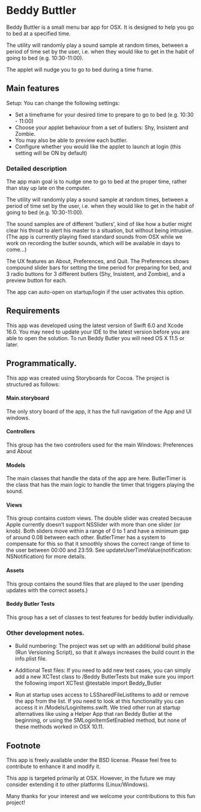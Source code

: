 # Beddy Buttler

Beddy Buttler is a small menu bar app for OSX. It is designed to help you go to bed at a specified time. 

The utility will randomly play a sound sample at random times, between a period of time set by the user, i.e. when they would like to get in the habit of going to bed (e.g. 10:30-11:00).

The applet will nudge you to go to bed during a time frame. 

## Main features

Setup:
You can change the following settings:

- Set a timeframe for your desired time to prepare to go to bed (e.g. 10:30 - 11:00)
- Choose your applet behaviour from a set of butlers: Shy, Insistent and Zombie.
- You may also be able to preview each buttler.
- Configure whether you would like the applet to launch at login (this setting will be ON by default)


### Detailed description


The app main goal is to nudge one to go to bed at the proper time, rather than stay up late on the computer.

The utility will randomly play a sound sample at random times, between a period of time set by the user, i.e. when they would like to get in the habit of going to bed (e.g. 10:30-11:00).

The sound samples are of different 'butlers', kind of like how a butler might clear his throat to alert his master to a situation, but without being intrusive. (The app is currently playing fixed standard sounds from OSX while we work on recording the butler sounds, which will be available in days to come…)

The UX features an About, Preferences, and Quit. The Preferences shows compound slider bars for setting the time period for preparing for bed, and 3 radio buttons for 3 different butlers (Shy, Insistent, and Zombie), and a preview button for each. 

The app can auto-open on startup/login if the user activates this option.

## Requirements

This app was developed using the latest version of Swift 6.0 and Xcode 16.0. You may need to update your IDE to the latest version before you are able to open the solution. To run Beddy Butler you will need OS X 11.5 or later.

## Programmatically.

This app was created using Storyboards for Cocoa. The project is structured as follows:

#### Main.storyboard 

The only story board of the app, it has the full navigation of the App and UI windows.

#### Controllers

This group has the two controllers used for the main Windows: Preferences and About

#### Models

The main classes that handle the data of the app are here. ButlerTimer is the class that has the main logic to handle the timer that triggers playing the sound.

#### Views

This group contains custom views. The double slider was created because Apple currently doesn’t support NSSlider with more than one slider (or knob). Both sliders move within a range of 0 to 1 and have a minimum gap of around 0.08 between each other. ButlerTimer has a system to compensate for this so that it smoothly shows the correct range of time to the user between 00:00 and 23:59. See updateUserTimeValue(notification: NSNotification) for more details.

#### Assets

This group contains the sound files that are played to the user (pending updates with the correct assets.)

#### Beddy Butler Tests

This group has a set of classes to test features for beddy butler individually. 

### Other development notes.

- Build numbering: The project was set up with an additional build phase (Run Versioning Script), so that it always increases the build count in the info.plist file.

- Additional Test files: If you need to add new test cases, you can simply add a new XCTest class to /Beddy ButlerTests but make sure you import the following
	import XCTest
	@testable import Beddy_Butler

- Run at startup uses access to LSSharedFileListItems to add or remove the app from the list. If you need to look at this functionality you can access it in /Models/LoginItems.swift. We tried other run at startup alternatives like using a Helper App that ran Beddy Butler at the beginning, or using the SMLoginItemSetEnabled method, but none of these methods worked in OSX 10.11.

## Footnote

This app is freely available under the BSD license. Please feel free to contribute to enhance it and modify it.

This app is targeted primarily at OSX. However, in the future we may consider extending it to other platforms (Linux/Windows).

Many thanks for your interest and we welcome your contributions to this fun project!

